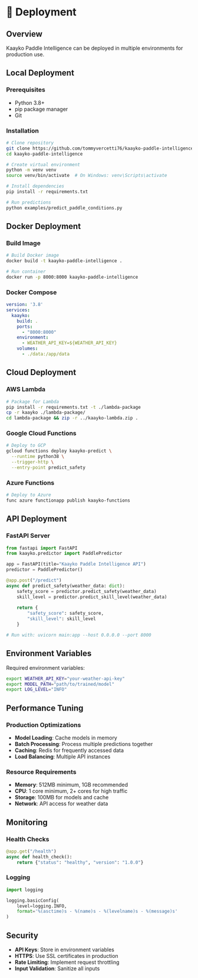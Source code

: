 # 🐳 Deployment

## Overview

Kaayko Paddle Intelligence can be deployed in multiple environments for production use.

## Local Deployment

### Prerequisites

- Python 3.8+
- pip package manager
- Git

### Installation

```bash
# Clone repository
git clone https://github.com/tommyvercetti76/kaayko-paddle-intelligence.git
cd kaayko-paddle-intelligence

# Create virtual environment
python -m venv venv
source venv/bin/activate  # On Windows: venv\Scripts\activate

# Install dependencies
pip install -r requirements.txt

# Run predictions
python examples/predict_paddle_conditions.py
```

## Docker Deployment

### Build Image

```bash
# Build Docker image
docker build -t kaayko-paddle-intelligence .

# Run container
docker run -p 8000:8000 kaayko-paddle-intelligence
```

### Docker Compose

```yaml
version: '3.8'
services:
  kaayko:
    build: .
    ports:
      - "8000:8000"
    environment:
      - WEATHER_API_KEY=${WEATHER_API_KEY}
    volumes:
      - ./data:/app/data
```

## Cloud Deployment

### AWS Lambda

```bash
# Package for Lambda
pip install -r requirements.txt -t ./lambda-package
cp -r kaayko ./lambda-package/
cd lambda-package && zip -r ../kaayko-lambda.zip .
```

### Google Cloud Functions

```bash
# Deploy to GCP
gcloud functions deploy kaayko-predict \
  --runtime python38 \
  --trigger-http \
  --entry-point predict_safety
```

### Azure Functions

```bash
# Deploy to Azure
func azure functionapp publish kaayko-functions
```

## API Deployment

### FastAPI Server

```python
from fastapi import FastAPI
from kaayko.predictor import PaddlePredictor

app = FastAPI(title="Kaayko Paddle Intelligence API")
predictor = PaddlePredictor()

@app.post("/predict")
async def predict_safety(weather_data: dict):
    safety_score = predictor.predict_safety(weather_data)
    skill_level = predictor.predict_skill_level(weather_data)
    
    return {
        "safety_score": safety_score,
        "skill_level": skill_level
    }

# Run with: uvicorn main:app --host 0.0.0.0 --port 8000
```

## Environment Variables

Required environment variables:

```bash
export WEATHER_API_KEY="your-weather-api-key"
export MODEL_PATH="path/to/trained/model"
export LOG_LEVEL="INFO"
```

## Performance Tuning

### Production Optimizations

- **Model Loading**: Cache models in memory
- **Batch Processing**: Process multiple predictions together
- **Caching**: Redis for frequently accessed data
- **Load Balancing**: Multiple API instances

### Resource Requirements

- **Memory**: 512MB minimum, 1GB recommended
- **CPU**: 1 core minimum, 2+ cores for high traffic
- **Storage**: 100MB for models and cache
- **Network**: API access for weather data

## Monitoring

### Health Checks

```python
@app.get("/health")
async def health_check():
    return {"status": "healthy", "version": "1.0.0"}
```

### Logging

```python
import logging

logging.basicConfig(
    level=logging.INFO,
    format='%(asctime)s - %(name)s - %(levelname)s - %(message)s'
)
```

## Security

- **API Keys**: Store in environment variables
- **HTTPS**: Use SSL certificates in production
- **Rate Limiting**: Implement request throttling
- **Input Validation**: Sanitize all inputs
